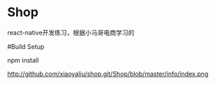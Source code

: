 # Shop
react-native开发练习，根据小马哥电商学习的

#Build Setup

npm install

http://github.com/xiaoyaliu/shop.git/Shop/blob/master/info/index.png
